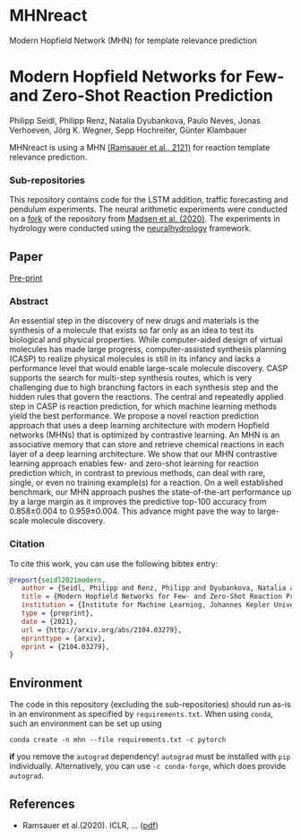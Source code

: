 # MHNreact
Modern Hopfield Network (MHN) for template relevance prediction

# Modern Hopfield Networks for Few- and Zero-Shot Reaction Prediction

Philipp Seidl, Philipp Renz, 
Natalia Dyubankova, Paulo Neves, Jonas Verhoeven, Jörg K. Wegner, 
Sepp Hochreiter, Günter Klambauer

MHNreact is using a MHN [(Ramsauer et al., 2121)](#mhn) for reaction template relevance prediction. 

### Sub-repositories

This repository contains code for the LSTM addition, traffic forecasting and pendulum experiments.
The neural arithmetic experiments were conducted on a [fork](https://github.com/hoedt/stable-nalu) of the repository from [Madsen et al. (2020)](#nau).
The experiments in hydrology were conducted using the [neuralhydrology](https://github.com/neuralhydrology/neuralhydrology) framework.

## Paper

[Pre-print](https://arxiv.org/abs/2104.03279)

### Abstract

An essential step in the discovery of new drugs and materials is the synthesis of a molecule that exists so far only as an idea to test its biological and physical properties. While computer-aided design of virtual molecules has made large progress, computer-assisted synthesis planning (CASP) to realize physical molecules is still in its infancy and lacks a performance level that would enable large-scale molecule discovery. CASP supports the search for multi-step synthesis routes, which is very challenging due to high branching factors in each synthesis step and the hidden rules that govern the reactions. The central and repeatedly applied step in CASP is reaction prediction, for which machine learning methods yield the best performance. We propose a novel reaction prediction approach that uses a deep learning architecture with modern Hopfield networks (MHNs) that is optimized by contrastive learning. An MHN is an associative memory that can store and retrieve chemical reactions in each layer of a deep learning architecture. We show that our MHN contrastive learning approach enables few- and zero-shot learning for reaction prediction which, in contrast to previous methods, can deal with rare, single, or even no training example(s) for a reaction. On a well established benchmark, our MHN approach pushes the state-of-the-art performance up by a large margin as it improves the predictive top-100 accuracy from 0.858±0.004 to 0.959±0.004. This advance might pave the way to large-scale molecule discovery.

### Citation

To cite this work, you can use the following bibtex entry:
 ```bib
@report{seidl2021modern,
	author = {Seidl, Philipp and Renz, Philipp and Dyubankova, Natalia and Neves, Paulo and Verhoeven, Jonas and Wegner, J{\"o}rg K. and Hochreiter, Sepp and Klambauer, G{\"u}nter},
	title = {Modern Hopfield Networks for Few- and Zero-Shot Reaction Prediction},
	institution = {Institute for Machine Learning, Johannes Kepler University, Linz},
	type = {preprint},
	date = {2021},
	url = {http://arxiv.org/abs/2104.03279},
	eprinttype = {arxiv},
	eprint = {2104.03279},
}
```

## Environment

The code in this repository (excluding the sub-repositories) should run as-is in an environment as specified by `requirements.txt`.
When using `conda`, such an environment can be set up using
```
conda create -n mhn --file requirements.txt -c pytorch
```
**if** you remove the `autograd` dependency!
`autograd` must be installed with `pip` individually. 
Alternatively, you can use `-c conda-forge`, which does provide `autograd`.

## References


 - <span id="mhn">Ramsauer et al.(2020).</span> ICLR, ... ([pdf](https://arxiv.org/abs/2008.02217))
